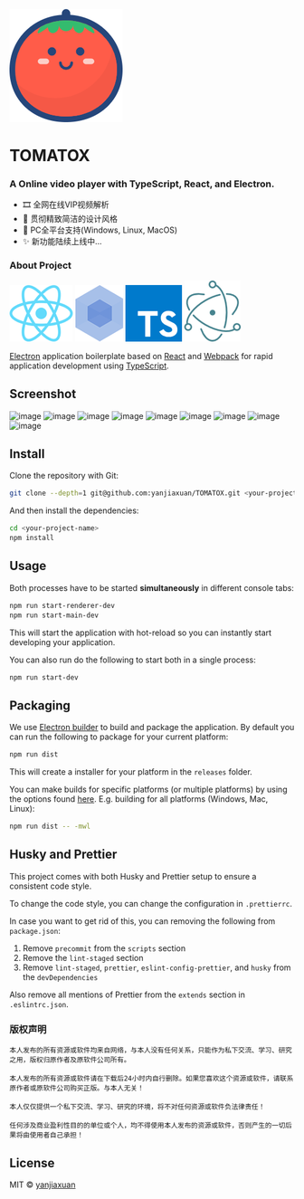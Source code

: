 [![TOMATOX](docs/img/logo.png)](https://github.com/yanjiaxuan/TOMATOX/releases)
# TOMATOX

### A Online video player with TypeScript, React, and Electron.
- 🎞 全网在线VIP视频解析
- 🎨 贯彻精致简洁的设计风格
- 👑 PC全平台支持(Windows, Linux, MacOS)
- ✨ 新功能陆续上线中...

### About Project
[![React](docs/img/react.png)](https://reactjs.org/)
[![Webpack](docs/img/webpack.png)](https://webpack.js.org/)
[![TypeScript](docs/img/ts.png)](https://www.typescriptlang.org/)
[![Electron](docs/img/electron.png)](https://electronjs.org/)

[Electron](https://electronjs.org/) application boilerplate based on [React](https://reactjs.org/) and [Webpack](https://webpack.js.org/) for rapid application development using [TypeScript](https://www.typescriptlang.org/).

## Screenshot

![image](https://github.com/yanjiaxuan/TOMATOX/blob/main/docs/product/TOMATOX-1.png?raw=true)
![image](https://github.com/yanjiaxuan/TOMATOX/blob/main/docs/product/TOMATOX-2.png?raw=true)
![image](https://github.com/yanjiaxuan/TOMATOX/blob/main/docs/product/TOMATOX-3.png?raw=true)
![image](https://github.com/yanjiaxuan/TOMATOX/blob/main/docs/product/TOMATOX-4.png?raw=true)
![image](https://github.com/yanjiaxuan/TOMATOX/blob/main/docs/product/TOMATOX-5.png?raw=true)
![image](https://github.com/yanjiaxuan/TOMATOX/blob/main/docs/product/TOMATOX-6.png?raw=true)
![image](https://github.com/yanjiaxuan/TOMATOX/blob/main/docs/product/TOMATOX-7.png?raw=true)
![image](https://github.com/yanjiaxuan/TOMATOX/blob/main/docs/product/TOMATOX-8.png?raw=true)
![image](https://github.com/yanjiaxuan/TOMATOX/blob/main/docs/product/TOMATOX-9.png?raw=true)

## Install
Clone the repository with Git:

```bash
git clone --depth=1 git@github.com:yanjiaxuan/TOMATOX.git <your-project-name>
```

And then install the dependencies:

```bash
cd <your-project-name>
npm install
```

## Usage
Both processes have to be started **simultaneously** in different console tabs:

```bash
npm run start-renderer-dev
npm run start-main-dev
```

This will start the application with hot-reload so you can instantly start developing your application.

You can also run do the following to start both in a single process:

```bash
npm run start-dev
```

## Packaging
We use [Electron builder](https://www.electron.build/) to build and package the application. By default you can run the following to package for your current platform:

```bash
npm run dist
```

This will create a installer for your platform in the `releases` folder.

You can make builds for specific platforms (or multiple platforms) by using the options found [here](https://www.electron.build/cli). E.g. building for all platforms (Windows, Mac, Linux):

```bash
npm run dist -- -mwl
```

## Husky and Prettier
This project comes with both Husky and Prettier setup to ensure a consistent code style. 

To change the code style, you can change the configuration in `.prettierrc`. 

In case you want to get rid of this, you can removing the following from `package.json`:

1. Remove `precommit` from the `scripts` section
1. Remove the `lint-staged` section
1. Remove `lint-staged`, `prettier`, `eslint-config-prettier`, and `husky` from the `devDependencies`

Also remove all mentions of Prettier from the `extends` section in `.eslintrc.json`.

### 版权声明

    本人发布的所有资源或软件均来自网络，与本人没有任何关系，只能作为私下交流、学习、研究之用，版权归原作者及原软件公司所有。
    
    本人发布的所有资源或软件请在下载后24小时内自行删除。如果您喜欢这个资源或软件，请联系原作者或原软件公司购买正版。与本人无关！
    
    本人仅仅提供一个私下交流、学习、研究的环境，将不对任何资源或软件负法律责任！
    
    任何涉及商业盈利性目的的单位或个人，均不得使用本人发布的资源或软件，否则产生的一切后果将由使用者自己承担！

## License
MIT © [yanjiaxuan](https://github.com/yanjiaxuan)
